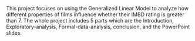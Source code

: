 This project focuses on using the Generalized Linear Model to analyze how different properties of films influence whether their IMBD rating is greater than 7. The whole project includes 5 parts 
which are the Introduction, Exploratory-analysis, Formal-data-analysis, conclusion, and the PowerPoint slides. 

